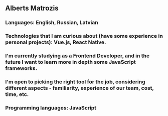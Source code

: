 ## Alberts Matrozis

### Languages: English, Russian, Latvian

### Technologies that I am curious about (have some experience in personal projects): Vue.js, React Native.

### I'm currently studying as a Frontend Developer, and in the future I want to learn more in depth some JavaScript frameworks.

### I'm open to picking the right tool for the job, considering different aspects - familiarity, experience of our team, cost, time, etc.

### Programming languages: JavaScript
